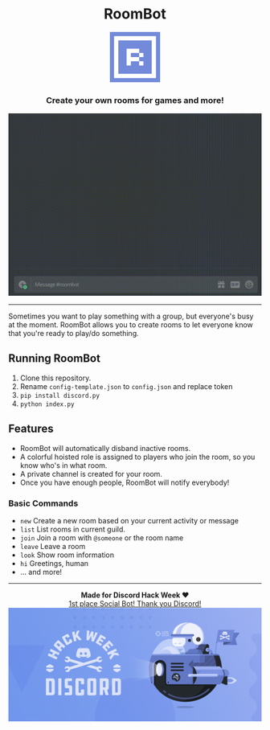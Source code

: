 <div align="center">
    <h1>RoomBot</h1>
    <a href="(https://discordapp.com/api/oauth2/authorize?client_id=592816310656696341&permissions=268437520&scope=bot)"><img src="assets/icon.png" height="100" alt="Invite RoomBot"/></a>
    <h3>Create your own rooms for games and more!</h3>
    <img src="assets/demo.gif" alt="Demo"/>
</div>

--------

Sometimes you want to play something with a group, but everyone's busy at the moment. RoomBot allows you to create rooms to let everyone know that you're ready to play/do something.

## Running RoomBot
1. Clone this repository.
2. Rename `config-template.json` to `config.json` and replace token
3. `pip install discord.py`
4. `python index.py`

## Features
* RoomBot will automatically disband inactive rooms.
* A colorful hoisted role is assigned to players who join the room, so you know who's in what room.
* A private channel is created for your room.
* Once you have enough people, RoomBot will notify everybody!

### Basic Commands
* `new` Create a new room based on your current activity or message
* `list` List rooms in current guild.
* `join` Join a room with `@someone` or the room name
* `leave` Leave a room
* `look` Show room information
* `hi` Greetings, human
* ... and more!

--------

<div align="center">
    <b>Made for Discord Hack Week ♥</b>
    <br><a href="https://blog.discordapp.com/discord-community-hack-week-category-winners-bd0364360f92">1st place Social Bot! Thank you Discord!</a>
    <a href="https://blog.discordapp.com/discord-community-hack-week-build-and-create-alongside-us-6b2a7b7bba33"><img src="assets/discord-hack-week.jpeg" alt="Discord Hack Week"/><a>
</div>
